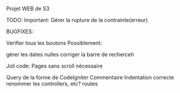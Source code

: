 Projet WEB de S3

TODO:
Important:
Gérer la rupture de la contrainte(erreur)

BUGFIXES:

Verifier tous les boutons
Possiblement:

gérer les dates nulles
corriger la barre de recherceh

Joli code:
Pages sans scroll nécessaire

Query de la forme de CodeIgniter
Commentaire
Indentation correcte
renommer les controllers, etc?
routes
